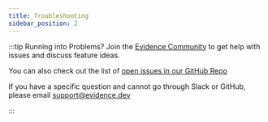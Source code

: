 ```yaml
---
title: Troubleshooting
sidebar_position: 2
---
```


:::tip Running into Problems?
Join the [Evidence Community](https://slack.evidence.dev) to get help with issues and discuss feature ideas.

You can also check out the list of [open issues in our GitHub Repo](https://github.com/evidence-dev/evidence/issues)

If you have a specific question and cannot go through Slack or GitHub, please email <support@evidence.dev>

:::
